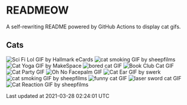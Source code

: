 # READMEOW

A self-rewriting README powered by GitHub Actions to display cat gifs.

## Cats

![Sci Fi Lol GIF by Hallmark eCards](https://media1.giphy.com/media/BzyTuYCmvSORqs1ABM/giphy.gif?cid=a0cc1d54ogmnj07gl1a7xplba91vgwqsk2tfpdw1rr57ijn0&rid=giphy.gif) ![cat smoking GIF by sheepfilms](https://media4.giphy.com/media/3o6Zt481isNVuQI1l6/giphy.gif?cid=a0cc1d54ogmnj07gl1a7xplba91vgwqsk2tfpdw1rr57ijn0&rid=giphy.gif) ![Cat Yoga GIF by MakeSpace](https://media1.giphy.com/media/xUPGcyi4YxcZp8dWZq/giphy.gif?cid=a0cc1d54ogmnj07gl1a7xplba91vgwqsk2tfpdw1rr57ijn0&rid=giphy.gif) ![bored cat GIF](https://media4.giphy.com/media/mlvseq9yvZhba/giphy.gif?cid=a0cc1d54ogmnj07gl1a7xplba91vgwqsk2tfpdw1rr57ijn0&rid=giphy.gif) ![Book Club Cat GIF](https://media3.giphy.com/media/1iu8uG2cjYFZS6wTxv/giphy-downsized-medium.gif?cid=a0cc1d54ogmnj07gl1a7xplba91vgwqsk2tfpdw1rr57ijn0&rid=giphy-downsized-medium.gif) ![Cat Party GIF](https://media1.giphy.com/media/jpbnoe3UIa8TU8LM13/giphy-downsized-medium.gif?cid=a0cc1d54ogmnj07gl1a7xplba91vgwqsk2tfpdw1rr57ijn0&rid=giphy-downsized-medium.gif) ![Oh No Facepalm GIF](https://media0.giphy.com/media/yFQ0ywscgobJK/giphy.gif?cid=a0cc1d54ogmnj07gl1a7xplba91vgwqsk2tfpdw1rr57ijn0&rid=giphy.gif) ![Cat Ear GIF by swerk](https://media3.giphy.com/media/MCfhrrNN1goH6/giphy-downsized-medium.gif?cid=a0cc1d54ogmnj07gl1a7xplba91vgwqsk2tfpdw1rr57ijn0&rid=giphy-downsized-medium.gif) ![cat smoking GIF by sheepfilms](https://media2.giphy.com/media/l0ExdMHUDKteztyfe/giphy.gif?cid=a0cc1d54ogmnj07gl1a7xplba91vgwqsk2tfpdw1rr57ijn0&rid=giphy.gif) ![funny cat GIF](https://media2.giphy.com/media/13CoXDiaCcCoyk/giphy.gif?cid=a0cc1d54ogmnj07gl1a7xplba91vgwqsk2tfpdw1rr57ijn0&rid=giphy.gif) ![laser sword cat GIF](https://media3.giphy.com/media/q1MeAPDDMb43K/giphy.gif?cid=a0cc1d54ogmnj07gl1a7xplba91vgwqsk2tfpdw1rr57ijn0&rid=giphy.gif) ![Cat Reaction GIF by sheepfilms](https://media2.giphy.com/media/1KoN1DMBnCMWk/giphy.gif?cid=a0cc1d54ogmnj07gl1a7xplba91vgwqsk2tfpdw1rr57ijn0&rid=giphy.gif) 

Last updated at 2021-03-28 02:24:01 UTC